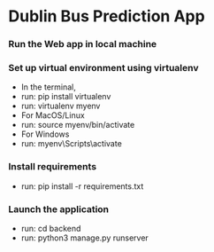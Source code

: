 # Dublin Bus Prediction App 


### Run the Web app in local machine 
### Set up virtual environment using virtualenv  
- In the terminal,
- run: pip install virtualenv
- run: virtualenv myenv
- For MacOS/Linux
- run: source myenv/bin/activate
- For Windows
- run: myenv\Scripts\activate

### Install requirements
- run: pip install -r requirements.txt

### Launch the application
- run: cd backend 
- run: python3 manage.py runserver


